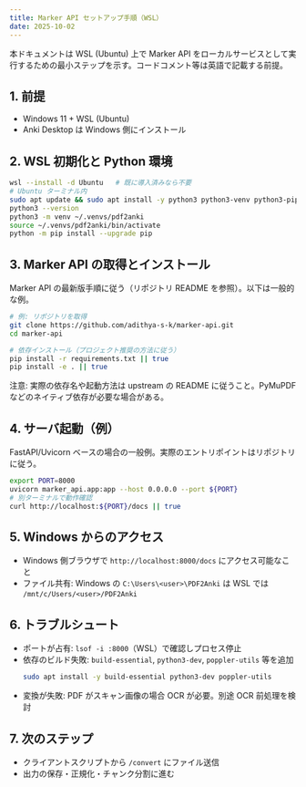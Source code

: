 ```yaml
---
title: Marker API セットアップ手順（WSL）
date: 2025-10-02
---
```


本ドキュメントは WSL (Ubuntu) 上で Marker API をローカルサービスとして実行するための最小ステップを示す。コードコメント等は英語で記載する前提。

## 1. 前提
- Windows 11 + WSL (Ubuntu)
- Anki Desktop は Windows 側にインストール

## 2. WSL 初期化と Python 環境
```bash
wsl --install -d Ubuntu   # 既に導入済みなら不要
# Ubuntu ターミナル内
sudo apt update && sudo apt install -y python3 python3-venv python3-pip git
python3 --version
python3 -m venv ~/.venvs/pdf2anki
source ~/.venvs/pdf2anki/bin/activate
python -m pip install --upgrade pip
```

## 3. Marker API の取得とインストール
Marker API の最新版手順に従う（リポジトリ README を参照）。以下は一般的な例。
```bash
# 例: リポジトリを取得
git clone https://github.com/adithya-s-k/marker-api.git
cd marker-api

# 依存インストール（プロジェクト推奨の方法に従う）
pip install -r requirements.txt || true
pip install -e . || true
```

注意: 実際の依存名や起動方法は upstream の README に従うこと。PyMuPDF などのネイティブ依存が必要な場合がある。

## 4. サーバ起動（例）
FastAPI/Uvicorn ベースの場合の一般例。実際のエントリポイントはリポジトリに従う。
```bash
export PORT=8000
uvicorn marker_api.app:app --host 0.0.0.0 --port ${PORT}
# 別ターミナルで動作確認
curl http://localhost:${PORT}/docs || true
```

## 5. Windows からのアクセス
- Windows 側ブラウザで `http://localhost:8000/docs` にアクセス可能なこと
- ファイル共有: Windows の `C:\Users\<user>\PDF2Anki` は WSL では `/mnt/c/Users/<user>/PDF2Anki`

## 6. トラブルシュート
- ポートが占有: `lsof -i :8000`（WSL）で確認しプロセス停止
- 依存のビルド失敗: `build-essential`, `python3-dev`, `poppler-utils` 等を追加
  ```bash
  sudo apt install -y build-essential python3-dev poppler-utils
  ```
- 変換が失敗: PDF がスキャン画像の場合 OCR が必要。別途 OCR 前処理を検討

## 7. 次のステップ
- クライアントスクリプトから `/convert` にファイル送信
- 出力の保存・正規化・チャンク分割に進む


